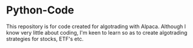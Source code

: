 # Python-Code
This repository is for code created for algotrading with Alpaca.
Although I know very little about coding, I'm keen to learn so as to create algotrading strategies for stocks, ETF's etc.
